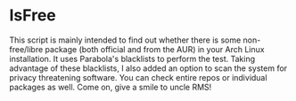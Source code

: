 # IsFree
This script is mainly intended to find out whether there is some non-free/libre package (both official and from the AUR) in your Arch Linux installation. It uses Parabola's blacklists to perform the test. Taking advantage of these blacklists, I also added an option to scan the system for privacy threatening software. You can check entire repos or individual packages as well. Come on, give a smile to uncle RMS!
